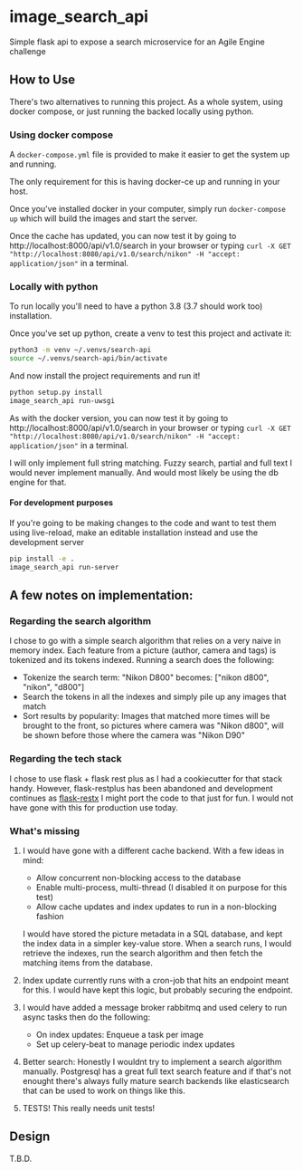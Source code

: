 # image_search_api

Simple flask api to expose a search microservice for an Agile Engine challenge

## How to Use
There's two alternatives to running this project. As a whole system, 
using docker compose, or just running the backed locally using python. 

### Using docker compose
A `docker-compose.yml`  file is provided to make it easier to get the system 
up and running.

The only requirement for this is having docker-ce up and running in your host.

Once you've installed docker in your computer, simply run 
`docker-compose up` which will build the images and start the server.

Once the cache has updated, you can now test it by going to 
http://localhost:8000/api/v1.0/search in your browser or typing 
`curl -X GET "http://localhost:8080/api/v1.0/search/nikon" -H "accept: application/json"`
in a terminal.

### Locally with python
To run locally you'll need to have a python 3.8 (3.7 should work too) installation.

Once you've set up python, create a venv to test this project and activate it:

```bash
python3 -m venv ~/.venvs/search-api
source ~/.venvs/search-api/bin/activate
```

And now install the project requirements and run it!
```bash
python setup.py install
image_search_api run-uwsgi
```

As with the docker version, you can now test it by going to 
http://localhost:8000/api/v1.0/search in your browser or typing 
`curl -X GET "http://localhost:8080/api/v1.0/search/nikon" -H "accept: application/json"`
in a terminal. 

I will only implement full string matching. Fuzzy search, partial and full text
I would never implement manually. And would most likely be using the db engine
for that.

#### For development purposes
If you're going to be making changes to the code and want to test them using
 live-reload, make an editable installation instead and use the development server
```bash
pip install -e .
image_search_api run-server
```

## A few notes on implementation:

### Regarding the search algorithm
I chose to go with a  simple search algorithm that relies on a very naive in memory index.
Each feature from a picture (author, camera and tags) is tokenized and its tokens indexed.
Running a search does the following:
* Tokenize the search term: "Nikon D800" becomes: ["nikon d800", "nikon", "d800"]
* Search the tokens in all the indexes and simply pile up any images that match
* Sort results by popularity: Images that matched more times will be brought 
to the front, so pictures where camera was "Nikon d800", will be shown 
before those where the camera was "Nikon D90"


### Regarding the tech stack

I chose to use flask + flask rest plus as I had a cookiecutter for that stack handy.
However, flask-restplus has been abandoned and development 
continues as [flask-restx](https://github.com/python-restx/flask-restx) I might
port the code to that just for fun. I would not have gone with this for production use today.



### What's missing
1. I would have gone with a different cache backend. With a few ideas in mind:
    - Allow concurrent non-blocking access to the database
    - Enable multi-process, multi-thread (I disabled it on purpose for this test)
    - Allow cache updates and index updates to run in a non-blocking fashion

    I would have stored the picture metadata in a SQL database, and kept the index data in a simpler key-value store.
    When a search runs, I would retrieve the indexes, run the search algorithm and then fetch the matching items from the database.

2. Index update currently runs with a cron-job that hits an endpoint meant for this. I would have kept this logic, but probably securing the endpoint.

3. I would have added a message broker rabbitmq and used celery to run async tasks then do the following:
    - On index updates: Enqueue a task per image
    - Set up celery-beat to manage periodic index updates

4. Better search: Honestly I wouldnt try to implement a search algorithm 
manually. Postgresql has a great full text search feature and if that's not enought
there's always fully mature search backends like elasticsearch that can be used
to work on things like this.

5. TESTS! This really needs unit tests!


## Design
T.B.D.